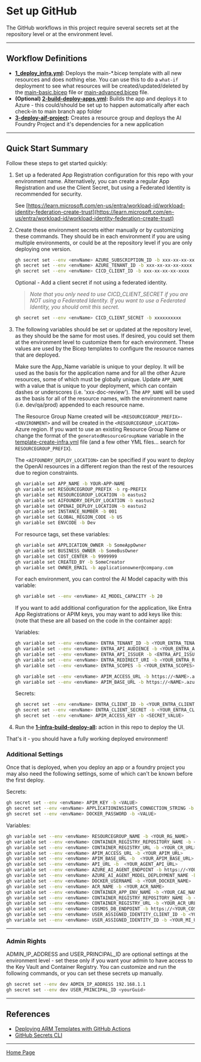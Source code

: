 # Set up GitHub

The GitHub workflows in this project require several secrets set at the repository level or at the environment level.

---

## Workflow Definitions

- **[1_deploy_infra.yml](./workflows/1_deploy_infra.yml):** Deploys the main-*.bicep template with all new resources and does nothing else. You can use this to do a `what-if` deployment to see what resources will be created/updated/deleted by the [main-basic.bicep](../infra/bicep/main-basic.bicep) file or  [main-advanced.bicep](../infra/bicep/main-advanced.bicep) file.
- **(Optional) [2-build-deploy-apps.yml](./workflows/2-build-deploy-apps.yml):** Builds the app and deploys it to Azure - this could/should be set up to happen automatically after each check-in to main branch app folder
- **[3-deploy-aif-project](./workflows/deploy-aif-project.yml):** Creates a resource group and deploys the AI Foundry Project and it's dependencies for a new application

---

## Quick Start Summary

Follow these steps to get started quickly:

1. Set up a federated App Registration configuration for this repo with your environment name. Alternatively, you can create a regular App Registration and use the Client Secret, but using a Federated Identity is recommended for security.

    See [https://learn.microsoft.com/en-us/entra/workload-id/workload-identity-federation-create-trust](https://learn.microsoft.com/en-us/entra/workload-id/workload-identity-federation-create-trust)

1. Create these environment secrets either manually or by customizing these commands. They should be in each environment if you are using multiple environments, or could be at the repository level if you are only deploying one version.

    ```bash
    gh secret set --env <envName> AZURE_SUBSCRIPTION_ID -b xxx-xx-xx-xx-xxxx
    gh secret set --env <envName> AZURE_TENANT_ID -b xxx-xx-xx-xx-xxxx
    gh secret set --env <envName> CICD_CLIENT_ID -b xxx-xx-xx-xx-xxxx
    ```

    Optional - Add a client secret if not using a federated identity.

    > *Note that you only need to use CICD_CLIENT_SECRET if you are NOT using a Federated Identity. If you want to use a Federated Identity, you should omit this secret.*

    ```bash
    gh secret set --env <envName> CICD_CLIENT_SECRET -b xxxxxxxxxx
    ```

1. The following variables should be set or updated at the repository level, as they should be the same for most uses. If desired, you could set them at the environment level to customize them for each environment. These values are used by the Bicep templates to configure the resource names that are deployed.

     Make sure the App_Name variable is unique to your deploy. It will be used as the basis for the application name and for all the other Azure resources, some of which must be globally unique.    Update `APP_NAME` with a value that is unique to your deployment, which can contain dashes or underscores (i.e. 'xxx-doc-review'). The `APP_NAME` will be used as the basis for all of the resource names, with the environment name (i.e. dev/qa/prod) appended to each resource name.

    The Resource Group Name created will be `<RESOURCEGROUP_PREFIX>-<ENVIRONMENT>` and will be created in the `<RESOURCEGROUP_LOCATION>` Azure region. If you want to use an existing Resource Group Name or change the format of the `generatedResourceGroupName` variable in the [template-create-infra.yml](./workflows/template-create-infra.yml) file (and a few other YML files... search for `RESOURCEGROUP_PREFIX`).

    The `<AIFOUNDRY_DEPLOY_LOCATION>` can be specified if you want to deploy the OpenAI resources in a different region than the rest of the resources due to region constraints.

    ```bash
    gh variable set APP_NAME -b YOUR-APP-NAME
    gh variable set RESOURCEGROUP_PREFIX -b rg-PREFIX
    gh variable set RESOURCEGROUP_LOCATION -b eastus2
    gh variable set AIFOUNDRY_DEPLOY_LOCATION -b eastus2
    gh variable set OPENAI_DEPLOY_LOCATION -b eastus2
    gh variable set INSTANCE_NUMBER -b 001
    gh variable set GLOBAL_REGION_CODE -b US
    gh variable set ENVCODE -b Dev
    ```

    For resource tags, set these variables:

    ```bash
    gh variable set APPLICATION_OWNER -b SomeAppOwner
    gh variable set BUSINESS_OWNER -b SomeBusOwner
    gh variable set COST_CENTER -b 9999999
    gh variable set CREATED_BY -b SomeCreator
    gh variable set OWNER_EMAIL -b applicationowner@company.com
    ```

    For each environment, you can control the AI Model capacity with this variable:

    ```bash
    gh variable set --env <envName> AI_MODEL_CAPACITY -b 20
    ```

    If you want to add additional configuration for the application, like Entra App Registrations or APIM keys, you may want to add keys like this: (note that these are all based on the code in the container app):

    Variables:

    ```bash
    gh variable set --env <envName> ENTRA_TENANT_ID -b <YOUR_ENTRA_TENANT_ID>
    gh variable set --env <envName> ENTRA_API_AUDIENCE -b <YOUR_ENTRA_API_AUDIENCE>
    gh variable set --env <envName> ENTRA_API_ISSUER -b <ENTRA_API_ISSUER>
    gh variable set --env <envName> ENTRA_REDIRECT_URI -b <YOUR_ENTRA_REDIRECT_URI>
    gh variable set --env <envName> ENTRA_SCOPES -b <YOUR_ENTRA_SCOPES>

    gh variable set --env <envName> APIM_ACCESS_URL -b https://<NAME>.azure-api.net/api/<NAME>-app-access/2025-06-24
    gh variable set --env <envName> APIM_BASE_URL -b https://<NAME>.azure-api.net/api/<NAME>-facade/2025-06-24
    ```

    Secrets:
    ```bash
    gh secret set --env <envName> ENTRA_CLIENT_ID -b <YOUR_ENTRA_CLIENT_ID>
    gh secret set --env <envName> ENTRA_CLIENT_SECRET -b <YOUR_ENTRA_CLIENT_SECRET>
    gh secret set --env <envName> APIM_ACCESS_KEY -b <SECRET_VALUE>
    ```

1. Run the **[1-infra-build-deploy-all](./workflows/1-infra-build-deploy-all.yml):** action in this repo to deploy the UI.

That's it - you should have a fully working deployed environment!

### Additional Settings

Once that is deployed, when you deploy an app or a foundry project you may also need the following settings, some of which can't be known before the first deploy.

Secrets:

```bash
gh secret set --env <envName> APIM_KEY -b <VALUE>
gh secret set --env <envName> APPLICATIONINSIGHTS_CONNECTION_STRING -b <VALUE>
gh secret set --env <envName> DOCKER_PASSWORD -b <VALUE>
```

Variables:

```bash
gh variable set --env <envName> RESOURCEGROUP_NAME -b <YOUR_RG_NAME>
gh variable set --env <envName> CONTAINER_REGISTRY_REPOSITORY_NAME -b <YOUR_CR_NAME>
gh variable set --env <envName> CONTAINER_REGISTRY_URL -b <YOUR_CR_URL>
gh variable set --env <envName> APIM_ACCESS_URL -b <YOUR_APIM_URL>
gh variable set --env <envName> APIM_BASE_URL -b  <YOUR_APIM_BASE_URL>
gh variable set --env <envName> API_URL -b  <YOUR_AGENT_API_URL>
gh variable set --env <envName> AZURE_AI_AGENT_ENDPOINT -b https://<YOUR_FOUNDRY_NAME>.services.ai.azure.com/api/projects/<YOUR_PROJECT_NAME>
gh variable set --env <envName> AZURE_AI_AGENT_MODEL_DEPLOYMENT_NAME -b gpt-4.1
gh variable set --env <envName> DOCKER_USERNAME -b <YOUR_DOCKER_NAME>
gh variable set --env <envName> ACR_NAME -b <YOUR_ACR_NAME>
gh variable set --env <envName> CONTAINER_APP_ENV_NAME -b <YOUR_CAE_NAME>
gh variable set --env <envName> CONTAINER_REGISTRY_REPOSITORY_NAME -b <YOUR_CR_REPO_NAME>
gh variable set --env <envName> CONTAINER_REGISTRY_URL -b <YOUR_ACR_URL>
gh variable set --env <envName> COSMOS_DB_ENDPOINT -b https://<YOUR_COSMOS_NAME>.documents.azure.com:443/
gh variable set --env <envName> USER_ASSIGNED_IDENTITY_CLIENT_ID -b <YOUR_MI_USER_CLIENT_ID>
gh variable set --env <envName> USER_ASSIGNED_IDENTITY_ID -b <YOUR_MI_USER_RESOURCE_ID>
```

---

### Admin Rights

ADMIN_IP_ADDRESS and USER_PRINCIPAL_ID are optional settings at the environment level - set these only if you want your admin to have access to the Key Vault and Container Registry. You can customize and run the following commands, or you can set these secrets up manually.

```bash
gh secret set --env dev ADMIN_IP_ADDRESS 192.168.1.1
gh secret set --env dev USER_PRINCIPAL_ID <yourGuid>
```

---

## References

- [Deploying ARM Templates with GitHub Actions](https://docs.microsoft.com/en-us/azure/azure-resource-manager/templates/deploy-github-actions)
- [GitHub Secrets CLI](https://cli.github.com/manual/gh_secret_set)

---

[Home Page](../README.md)
